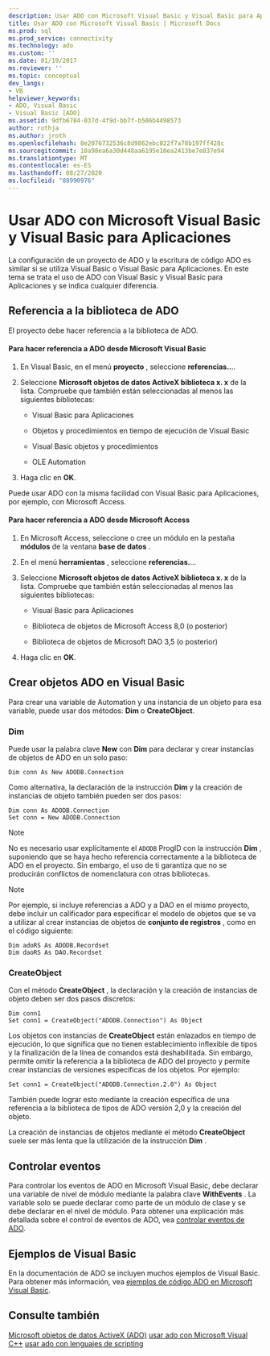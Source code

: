 ```yaml
---
description: Usar ADO con Microsoft Visual Basic y Visual Basic para Aplicaciones
title: Usar ADO con Microsoft Visual Basic | Microsoft Docs
ms.prod: sql
ms.prod_service: connectivity
ms.technology: ado
ms.custom: ''
ms.date: 01/19/2017
ms.reviewer: ''
ms.topic: conceptual
dev_langs:
- VB
helpviewer_keywords:
- ADO, Visual Basic
- Visual Basic [ADO]
ms.assetid: 9dfb6784-037d-4f9d-bb7f-b506b4498573
author: rothja
ms.author: jroth
ms.openlocfilehash: 8e2076732536c8d9862ebc022f7a78b197ff428c
ms.sourcegitcommit: 18a98ea6a30d448aa6195e10ea2413be7e837e94
ms.translationtype: MT
ms.contentlocale: es-ES
ms.lasthandoff: 08/27/2020
ms.locfileid: "88990976"
---
```

# <a name="using-ado-with-microsoft-visual-basic-and-visual-basic-for-applications"></a>Usar ADO con Microsoft Visual Basic y Visual Basic para Aplicaciones
La configuración de un proyecto de ADO y la escritura de código ADO es similar si se utiliza Visual Basic o Visual Basic para Aplicaciones. En este tema se trata el uso de ADO con Visual Basic y Visual Basic para Aplicaciones y se indica cualquier diferencia.

## <a name="referencing-the-ado-library"></a>Referencia a la biblioteca de ADO
 El proyecto debe hacer referencia a la biblioteca de ADO.

#### <a name="to-reference-ado-from-microsoft-visual-basic"></a>Para hacer referencia a ADO desde Microsoft Visual Basic

1.  En Visual Basic, en el menú **proyecto** , seleccione **referencias..**..

2.  Seleccione **Microsoft objetos de datos ActiveX biblioteca x. x** de la lista. Compruebe que también están seleccionadas al menos las siguientes bibliotecas:

    -   Visual Basic para Aplicaciones

    -   Objetos y procedimientos en tiempo de ejecución de Visual Basic

    -   Visual Basic objetos y procedimientos

    -   OLE Automation

3.  Haga clic en **OK**.

 Puede usar ADO con la misma facilidad con Visual Basic para Aplicaciones, por ejemplo, con Microsoft Access.

#### <a name="to-reference-ado-from-microsoft-access"></a>Para hacer referencia a ADO desde Microsoft Access

1.  En Microsoft Access, seleccione o cree un módulo en la pestaña **módulos** de la ventana **base de datos** .

2.  En el menú **herramientas** , seleccione **referencias.**...

3.  Seleccione **Microsoft objetos de datos ActiveX biblioteca x. x** de la lista. Compruebe que también están seleccionadas al menos las siguientes bibliotecas:

    -   Visual Basic para Aplicaciones

    -   Biblioteca de objetos de Microsoft Access 8,0 (o posterior)

    -   Biblioteca de objetos de Microsoft DAO 3,5 (o posterior)

4.  Haga clic en **OK**.

## <a name="creating-ado-objects-in-visual-basic"></a>Crear objetos ADO en Visual Basic
 Para crear una variable de Automation y una instancia de un objeto para esa variable, puede usar dos métodos: **Dim** o **CreateObject**.

### <a name="dim"></a>Dim
 Puede usar la palabra clave **New** con **Dim** para declarar y crear instancias de objetos de ADO en un solo paso:

```
Dim conn As New ADODB.Connection
```

 Como alternativa, la declaración de la instrucción **Dim** y la creación de instancias de objeto también pueden ser dos pasos:

```
Dim conn As ADODB.Connection
Set conn = New ADODB.Connection
```

> [!NOTE]
>  No es necesario usar explícitamente el `ADODB` ProgID con la instrucción **Dim** , suponiendo que se haya hecho referencia correctamente a la biblioteca de ADO en el proyecto. Sin embargo, el uso de ti garantiza que no se producirán conflictos de nomenclatura con otras bibliotecas.

> [!NOTE]
>  Por ejemplo, si incluye referencias a ADO y a DAO en el mismo proyecto, debe incluir un calificador para especificar el modelo de objetos que se va a utilizar al crear instancias de objetos de **conjunto de registros** , como en el código siguiente:

```
Dim adoRS As ADODB.Recordset
Dim daoRS As DAO.Recordset
```

### <a name="createobject"></a>CreateObject
 Con el método **CreateObject** , la declaración y la creación de instancias de objeto deben ser dos pasos discretos:

```
Dim conn1
Set conn1 = CreateObject("ADODB.Connection") As Object
```

 Los objetos con instancias de **CreateObject** están enlazados en tiempo de ejecución, lo que significa que no tienen establecimiento inflexible de tipos y la finalización de la línea de comandos está deshabilitada. Sin embargo, permite omitir la referencia a la biblioteca de ADO del proyecto y permite crear instancias de versiones específicas de los objetos. Por ejemplo:

```
Set conn1 = CreateObject("ADODB.Connection.2.0") As Object
```

 También puede lograr esto mediante la creación específica de una referencia a la biblioteca de tipos de ADO versión 2,0 y la creación del objeto.

 La creación de instancias de objetos mediante el método **CreateObject** suele ser más lenta que la utilización de la instrucción **Dim** .

## <a name="handling-events"></a>Controlar eventos
 Para controlar los eventos de ADO en Microsoft Visual Basic, debe declarar una variable de nivel de módulo mediante la palabra clave **WithEvents** . La variable solo se puede declarar como parte de un módulo de clase y se debe declarar en el nivel de módulo. Para obtener una explicación más detallada sobre el control de eventos de ADO, vea [controlar eventos de ADO](../data/handling-ado-events.md).

## <a name="visual-basic-examples"></a>Ejemplos de Visual Basic
 En la documentación de ADO se incluyen muchos ejemplos de Visual Basic. Para obtener más información, vea [ejemplos de código ADO en Microsoft Visual Basic](../../reference/ado-api/ado-code-examples-in-visual-basic.md).

## <a name="see-also"></a>Consulte también
 [Microsoft objetos de datos ActiveX (ADO)](../../microsoft-activex-data-objects-ado.md) [usar ado con Microsoft Visual C++](./using-ado-with-microsoft-visual-c.md) [usar ado con lenguajes de scripting](./using-ado-with-scripting-languages.md)